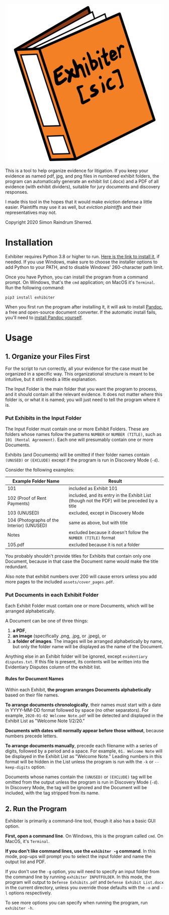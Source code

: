 ![icon](https://raw.githubusercontent.com/raindrum/exhibiter/master/icon.svg)

This is a tool to help organize evidence for litigation. If you keep your evidence as named pdf, jpg, and png files in numbered exhibit folders, the program can automatically generate an exhibit list (.docx) and a PDF of all evidence (with exhibit dividers), suitable for jury documents and discovery responses.

I made this tool in the hopes that it would make eviction defense a little easier. Plaintiffs may use it as well, but *eviction plaintiffs* and their representatives may not. 

Copyright 2020 Simon Raindrum Sherred.

# Installation

Exhibiter requires Python 3.8 or higher to run. [Here is the link to install it](https://www.python.org/downloads/), if needed. If you use Windows, make sure to choose the installer options to add Python to your PATH, and to disable Windows' 260-character path limit.

Once you have Python, you can install the program from a command prompt. On Windows, that's the `cmd` application; on MacOS it's `Terminal`. Run the following command:

```
pip3 install exhibiter
```

When you first run the program after installing it, it will ask to install [Pandoc](https://pandoc.org/), a free and open-source document converter. If the automatic install fails, you'll need to [install Pandoc yourself](https://pandoc.org/installing.html).

# Usage

## 1. Organize your Files First

For the script to run correctly, all your evidence for the case must be organized in a specific way. This organizational structure is meant to be intuitive, but it still needs a little explanation.

The Input Folder is the main folder that you want the program to process, and it should contain all the relevant evidence. It does not matter where this folder is, or what it is named; you will just need to tell the program where it is.

### Put Exhibits in the Input Folder

The Input Folder must contain one or more Exhibit Folders. These are folders whose names follow the patterns `NUMBER` or `NUMBER (TITLE)`, such as `101 (Rental Agreement)`. Each one will presumably contain one or more Documents. 

Exhibits (and Documents) will be omitted if their folder names contain `(UNUSED)` or `(EXCLUDE)` except if the program is run in Discovery Mode (`-d`).

Consider the following examples:

| Example Folder Name                        | Result                                                       |
| ------------------------------------------ | ------------------------------------------------------------ |
| 101                                        | included as Exhibit 101                                      |
| 102 (Proof of Rent Payments)               | included, and its entry in the Exhibit List (though not the PDF) will be preceded by a title |
| 103 (UNUSED)                               | excluded, except in Discovery Mode                           |
| 104 (Photographs of the Interior) (UNUSED) | same as above, but with title                                |
| Notes                                      | excluded because it doesn't follow the `NUMBER (TITLE)` format |
| 105.pdf                                    | excluded because it is not a folder                          |

You probably shouldn't provide titles for Exhibits that contain only one Document, because in that case the Document name would make the title redundant.

Also note that exhibit numbers over 200 will cause errors unless you add more pages to the included `assets/cover_pages.pdf`.

### Put Documents in each Exhibit Folder

Each Exhibit Folder must contain one or more Documents, which will be arranged alphabetically.

A Document can be one of three things:

1. **a PDF**,
2. **an image** (specifically .png, .jpg, or .jpeg), or
3. **a folder of images**. The images will be arranged alphabetically by name, but only the folder name will be displayed as the name of the Document.

Anything else in an Exhibit folder will be ignored, except `evidentiary disputes.txt`. If this file is present, its contents will be written into the Evidentiary Disputes column of the exhibit list.

#### Rules for Document Names

Within each Exhibit, **the program arranges Documents alphabetically** based on their file names.

**To arrange documents chronologically**, their names must start with a date in YYYY-MM-DD format followed by space (no other separators). For example, `2020-01-02 Welcome Note.pdf` will be detected and displayed in the Exhibit List as "Welcome Note 1/2/20."

**Documents with dates will normally appear before those without**, because numbers precede letters.

**To arrange documents manually**, precede each filename with a series of digits, followed by a period and a space. For example, `01. Welcome Note` will be displayed in the Exhibit List as "Welcome Note." Leading numbers in this format will be hidden in the List unless the program is run with the `-k` or `--keep-digits` option.

Documents whose names contain the `(UNUSED)` or `(EXCLUDE)` tag will be omitted from the output unless the program is run in Discovery Mode (`-d`). In Discovery Mode, the tag will be ignored and the Document will be included, with the tag stripped from its name.

## 2. Run the Program

Exhibiter is primarily a command-line tool, though it also has a basic GUI option.

**First, open a command line**. On Windows, this is the program called `cmd`. On MacOS, it's `Terminal`.

**If you don't like command lines, use the `exhibiter -g` command**. In this mode, pop-ups will prompt you to select the input folder and name the output list and PDF.

If you don't use the `-g` option, you will need to specify an input folder from the command line by running `exhibiter INPUTFOLDER`. In this mode, the program will output to `Defense Exhibits.pdf` and `Defense Exhibit List.docx` in the current directory, unless you override those defaults with the `-o` and `-l` options respectively.

To see more options you can specify when running the program, run `exhibiter -h`.